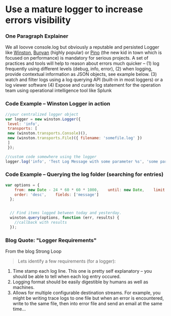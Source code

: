 # Use a mature logger to increase errors visibility

### One Paragraph Explainer

We all loovve console.log but obviously a reputable and persisted Logger like [Winston][winston], [Bunyan][bunyan] (highly popular) or  [Pino][pino] (the new kid in town which is focused on performance) is mandatory for serious projects. A set of practices and tools will help to reason about errors much quicker – (1) log frequently using different levels (debug, info, error), (2) when logging, provide contextual information as JSON objects, see example below. (3) watch and filter logs using a log querying API (built-in in most loggers) or a log viewer software
(4) Expose and curate log statement for the operation team using operational intelligence tool like Splunk

[winston]: https://www.npmjs.com/package/winston
[bunyan]: https://www.npmjs.com/package/bunyan
[pino]: https://www.npmjs.com/package/pino

### Code Example – Winston Logger in action

```javascript
//your centralized logger object
var logger = new winston.Logger({
 level: 'info',
 transports: [
 new (winston.transports.Console)(),
 new (winston.transports.File)({ filename: 'somefile.log' })
 ]
 });

//custom code somewhere using the logger
logger.log('info', 'Test Log Message with some parameter %s', 'some parameter', { anything: 'This is metadata' });

```

### Code Example – Querying the log folder (searching for entries)

```javascript
var options = {
    from: new Date - 24 * 60 * 60 * 1000,    until: new Date,    limit: 10,    start: 0,
    order: 'desc',    fields: ['message']
  };


  // Find items logged between today and yesterday.
  winston.query(options, function (err, results) {
    //callback with results
  });

```

### Blog Quote: "Logger Requirements"
 From the blog Strong Loop

 > Lets identify a few requirements (for a logger):
1. Time stamp each log line. This one is pretty self explanatory – you should be able to tell when each log entry occured.
2. Logging format should be easily digestible by humans as well as machines.
3. Allows for multiple configurable destination streams. For example, you might be writing trace logs to one file but when an error is encountered, write to the same file, then into error file and send an email at the same time…
